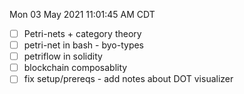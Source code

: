 Mon 03 May 2021 11:01:45 AM CDT


- [ ] Petri-nets + category theory
- [ ] petri-net in bash - byo-types
- [ ] petriflow in solidity
- [ ] blockchain composablity
- [ ] fix setup/prereqs - add notes about DOT visualizer
